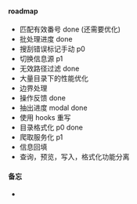 #### roadmap

- 匹配有效番号 done (还需要优化)
- 批处理进度 done
- 搜刮错误标记手动 p0
- 切换信息源 p1
- 无效路径过滤 done
- 大量目录下的性能优化
- 边界处理
- 操作反馈 done
- 抽出进度 modal done
- 使用 hooks 重写
- 目录格式化 p0 done
- 爬取服务化 p1
- 信息回填
- 查询，预览，写入，格式化功能分离

#### 备忘

-
